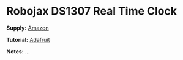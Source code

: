# Robojax DS1307 Real Time Clock

**Supply:** [Amazon](https://www.amazon.ca/gp/product/B07GGM7GL4/ref=ppx_yo_dt_b_asin_title_o00_s01?ie=UTF8&psc=1)

**Tutorial:** [Adafruit](https://learn.adafruit.com/adding-a-real-time-clock-to-raspberry-pi)

**Notes:** ...
